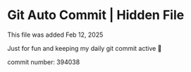 # Git Auto Commit | Hidden File

This file was added Feb 12, 2025

Just for fun and keeping my daily git commit active 🤪

commit number: 394038
